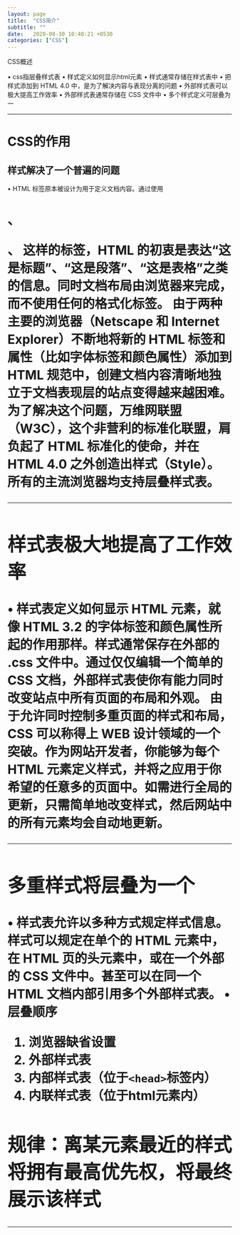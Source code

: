 ```yaml
---
layout: page
title:  "CSS简介"
subtitle: ""
date:   2020-08-30 10:40:21 +0530
categories: ["CSS"]
---
```


CSS概述

• css指层叠样式表
• 样式定义如何显示html元素
• 样式通常存储在样式表中
• 把样式添加到 HTML 4.0 中，是为了解决内容与表现分离的问题
• 外部样式表可以极大提高工作效率
• 外部样式表通常存储在 CSS 文件中
• 多个样式定义可层叠为一

---

# CSS的作用

## 样式解决了一个普遍的问题
• HTML 标签原本被设计为用于定义文档内容。通过使用 <h1>、<p>、<table> 这样的标签，HTML 的初衷是表达“这是标题”、“这是段落”、“这是表格”之类的信息。同时文档布局由浏览器来完成，而不使用任何的格式化标签。
由于两种主要的浏览器（Netscape 和 Internet Explorer）不断地将新的 HTML 标签和属性（比如字体标签和颜色属性）添加到 HTML 规范中，创建文档内容清晰地独立于文档表现层的站点变得越来越困难。
为了解决这个问题，万维网联盟（W3C），这个非营利的标准化联盟，肩负起了 HTML 标准化的使命，并在 HTML 4.0 之外创造出样式（Style）。所有的主流浏览器均支持层叠样式表。

---

## 样式表极大地提高了工作效率
• 样式表定义如何显示 HTML 元素，就像 HTML 3.2 的字体标签和颜色属性所起的作用那样。样式通常保存在外部的 .css 文件中。通过仅仅编辑一个简单的 CSS 文档，外部样式表使你有能力同时改变站点中所有页面的布局和外观。
由于允许同时控制多重页面的样式和布局，CSS 可以称得上 WEB 设计领域的一个突破。作为网站开发者，你能够为每个 HTML 元素定义样式，并将之应用于你希望的任意多的页面中。如需进行全局的更新，只需简单地改变样式，然后网站中的所有元素均会自动地更新。

---

## 多重样式将层叠为一个
• 样式表允许以多种方式规定样式信息。样式可以规定在单个的 HTML 元素中，在 HTML 页的头元素中，或在一个外部的 CSS 文件中。甚至可以在同一个 HTML 文档内部引用多个外部样式表。
• 层叠顺序
1. 浏览器缺省设置
2. 外部样式表
3. 内部样式表（位于`<head>`标签内）
4. 内联样式表（位于html元素内）

## 规律：离某元素最近的样式将拥有最高优先权，将最终展示该样式
---